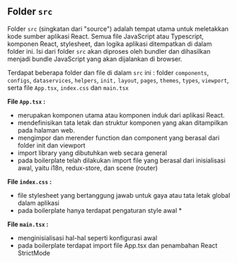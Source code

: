 ## Folder `src`

Folder `src` (singkatan dari "source") adalah tempat utama untuk meletakkan kode sumber aplikasi React. Semua file JavaScript atau Typescript, komponen React, stylesheet, dan logika aplikasi ditempatkan di dalam folder ini. Isi dari folder `src` akan diproses oleh bundler dan dihasilkan menjadi bundle JavaScript yang akan dijalankan di browser.

Terdapat beberapa folder dan file di dalam `src` ini : folder `components`, `configs`, `dataservices`, `helpers`, `init,` `layout`, `pages`, `themes`, `types`, `viewport`, serta file `App.tsx`, `index.css` dan `main.tsx`

**File `App.tsx` :**

- merupakan komponen utama atau komponen induk dari aplikasi React.
- mendefinisikan tata letak dan struktur komponen yang akan ditampilkan pada halaman web.
- mengimpor dan merender function dan component yang berasal dari folder init dan viewport
- import library yang dibutuhkan web secara general
- pada boilerplate telah dilakukan import file yang berasal dari inisialisasi awal, yaitu i18n, redux-store, dan scene (router)

**File `index.css` :**

- file stylesheet yang bertanggung jawab untuk gaya atau tata letak global dalam aplikasi
- pada boilerplate hanya terdapat pengaturan style awal \*

**File `main.tsx` :**

- menginisialisasi hal-hal seperti konfigurasi awal
- pada boilerplate terdapat import file App.tsx dan penambahan React StrictMode
